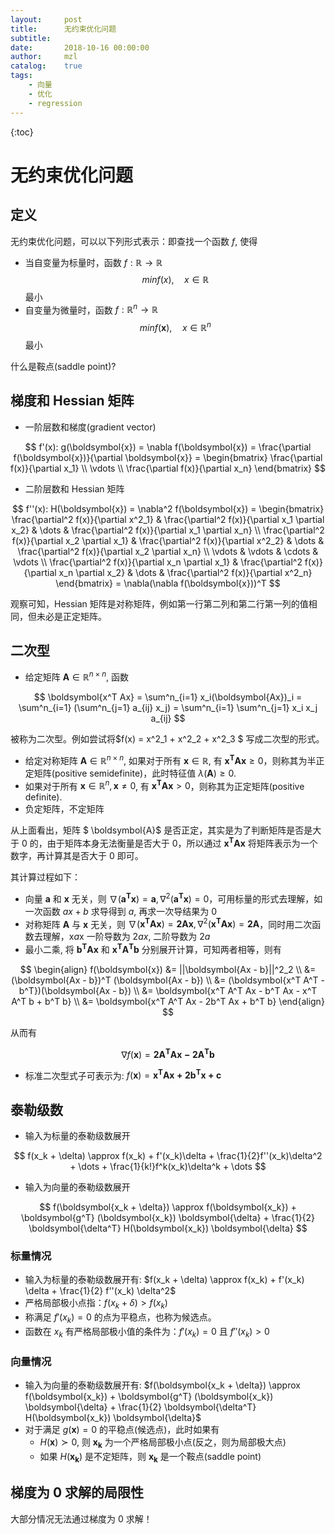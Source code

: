 ```yaml
---
layout:     post
title:      无约束优化问题
subtitle:   
date:       2018-10-16 00:00:00
author:     mzl
catalog:    true
tags:
    - 向量
    - 优化
    - regression
---
```


{:toc}

#  无约束优化问题
## 定义

无约束优化问题，可以以下列形式表示：即查找一个函数 $f$, 使得

- 当自变量为标量时，函数 $f: \mathbb{R} \rightarrow \mathbb{R}$
$$
min f(x), \quad x \in \mathbb{R}
$$ 最小
- 自变量为微量时，函数 $f: \mathbb{R}^n \rightarrow \mathbb{R}$
$$
min f(\boldsymbol{x}), \quad x \in \mathbb{R}^n
$$ 最小

什么是鞍点(saddle point)?

## 梯度和 Hessian 矩阵

- 一阶层数和梯度(gradient vector)

$$
f'(x): g(\boldsymbol{x}) = \nabla f(\boldsymbol{x}) = \frac{\partial f(\boldsymbol{x})}{\partial \boldsymbol{x}} = \begin{bmatrix}
\frac{\partial f(x)}{\partial x_1} \\
\vdots \\
\frac{\partial f(x)}{\partial x_n}
\end{bmatrix}
$$
- 二阶层数和 Hessian 矩阵

$$
f''(x): H(\boldsymbol{x}) = \nabla^2 f(\boldsymbol{x}) = \begin{bmatrix}
\frac{\partial^2 f(x)}{\partial x^2_1} & \frac{\partial^2 f(x)}{\partial x_1 \partial x_2} & \dots & \frac{\partial^2 f(x)}{\partial x_1 \partial x_n} \\
\frac{\partial^2 f(x)}{\partial x_2 \partial x_1} & \frac{\partial^2 f(x)}{\partial x^2_2} & \dots & \frac{\partial^2 f(x)}{\partial x_2 \partial x_n} \\
\vdots                                            & \vdots                                 & \cdots & \vdots \\
\frac{\partial^2 f(x)}{\partial x_n \partial x_1} & \frac{\partial^2 f(x)}{\partial x_n \partial x_2} & \dots & \frac{\partial^2 f(x)}{\partial x^2_n}
\end{bmatrix} = \nabla(\nabla f(\boldsymbol{x}))^T
$$

观察可知，Hessian 矩阵是对称矩阵，例如第一行第二列和第二行第一列的值相同，但未必是正定矩阵。

## 二次型

- 给定矩阵 $\boldsymbol {A} \in \mathbb{R}^{n \times n}$, 函数

$$
\boldsymbol{x^T Ax} = \sum^n_{i=1} x_i(\boldsymbol{Ax})_i = \sum^n_{i=1} (\sum^n_{j=1} a_{ij} x_j) = \sum^n_{i=1} \sum^n_{j=1} x_i x_j a_{ij}
$$

被称为二次型。例如尝试将$f(x) = x^2_1 + x^2_2 + x^2_3 $ 写成二次型的形式。
 - 给定对称矩阵 $\boldsymbol{A} \in \mathbb{R}^{n \times n}$, 如果对于所有 $\boldsymbol{x} \in \mathbb{R}$, 有 $\boldsymbol{x^T Ax} \ge 0$，则称其为半正定矩阵(positive semidefinite)，此时特征值 $\lambda(\boldsymbol{A}) \ge 0$.
 - 如果对于所有 $\boldsymbol{x} \in \mathbb{R}^n, \boldsymbol{x} \ne 0$, 有 $\boldsymbol{x^T Ax} \gt 0$，则称其为正定矩阵(positive definite).
 - 负定矩阵，不定矩阵

从上面看出，矩阵 $ \boldsymbol{A}$ 是否正定，其实是为了判断矩阵是否是大于 0 的，由于矩阵本身无法衡量是否大于 0，所以通过 $\boldsymbol{x^T Ax}$ 将矩阵表示为一个数字，再计算其是否大于 0 即可。

其计算过程如下：
- 向量 $\boldsymbol{a}$ 和 $\boldsymbol{x}$ 无关，则 $\nabla (\boldsymbol{a^T x}) = \boldsymbol{a}, \nabla^2 (\boldsymbol{a^T x}) = 0$，可用标量的形式去理解，如一次函数 $ax + b$ 求导得到 $a$, 再求一次导结果为 0
- 对称矩阵 $\boldsymbol{A}$ 与 $\boldsymbol{x}$ 无关，则 $\nabla (\boldsymbol{x^T Ax}) = \boldsymbol{2Ax}, \nabla^2 (\boldsymbol{x^T Ax}) = \boldsymbol{2A}$，同时用二次函数去理解，x*a*x 一阶导数为 $2ax$, 二阶导数为 $2a$
- 最小二乘, 将 $\boldsymbol{b^T Ax}$ 和 $\boldsymbol{x^T A^T b}$ 分别展开计算，可知两者相等，则有

$$
\begin{align}
f(\boldsymbol{x}) &= ||\boldsymbol{Ax - b}||^2_2 \\
                  &= (\boldsymbol{Ax - b})^T (\boldsymbol{Ax - b}) \\
                  &= (\boldsymbol{x^T A^T - b^T})(\boldsymbol{Ax - b}) \\
                  &= \boldsymbol{x^T A^T Ax - b^T Ax - x^T A^T b + b^T b} \\
                  &= \boldsymbol{x^T A^T Ax - 2b^T Ax + b^T b}
\end{align}
$$

从而有

$$
\nabla f(\boldsymbol{x}) = \boldsymbol{2A^T Ax - 2A^T b}
$$

- 标准二次型式子可表示为: $f(\boldsymbol{x}) = \boldsymbol{x^T Ax + 2b^T x + c}$

## 泰勒级数

- 输入为标量的泰勒级数展开

$$
f(x_k + \delta) \approx f(x_k) + f'(x_k)\delta + \frac{1}{2}f''(x_k)\delta^2 + \dots + \frac{1}{k!}f^k(x_k)\delta^k + \dots
$$

- 输入为向量的泰勒级数展开

$$
f(\boldsymbol{x_k + \delta}) \approx f(\boldsymbol{x_k}) + \boldsymbol{g^T} (\boldsymbol{x_k}) \boldsymbol{\delta} + \frac{1}{2} \boldsymbol{\delta^T} H(\boldsymbol{x_k}) \boldsymbol{\delta}
$$

### 标量情况

- 输入为标量的泰勒级数展开有: $f(x_k + \delta) \approx f(x_k) + f'(x_k) \delta + \frac{1}{2} f''(x_k) \delta^2$
- 严格局部极小点指：$f(x_k + \delta) \gt f(x_k)$
- 称满足 $f'(x_k) = 0$ 的点为平稳点，也称为候选点。
- 函数在 $x_k$ 有严格局部极小值的条件为：$f'(x_k) = 0$ 且 $f''(x_k) \gt 0$

### 向量情况

- 输入为向量的泰勒级数展开有: $f(\boldsymbol{x_k + \delta}) \approx f(\boldsymbol{x_k}) + \boldsymbol{g^T} (\boldsymbol{x_k}) \boldsymbol{\delta} + \frac{1}{2} \boldsymbol{\delta^T} H(\boldsymbol{x_k}) \boldsymbol{\delta}$
- 对于满足 $g(\boldsymbol{x}) = 0$ 的平稳点(候选点)，此时如果有
    * $H(\boldsymbol{x}) \succ 0$, 则 $\boldsymbol{x_k}$ 为一个严格局部极小点(反之，则为局部极大点)
    * 如果 $H(\boldsymbol{x_k})$ 是不定矩阵，则 $\boldsymbol{x_k}$ 是一个鞍点(saddle point)

## 梯度为 0 求解的局限性

大部分情况无法通过梯度为 0 求解！
